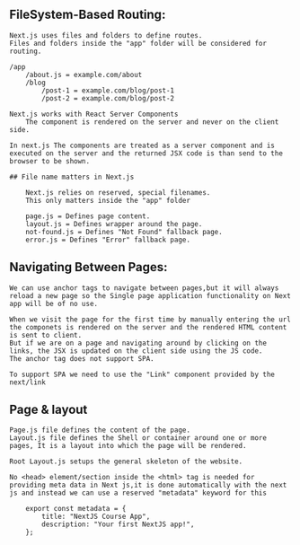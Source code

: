 ## FileSystem-Based Routing:

    Next.js uses files and folders to define routes.
    Files and folders inside the "app" folder will be considered for routing.

    /app
        /about.js = example.com/about
        /blog
            /post-1 = example.com/blog/post-1
            /post-2 = example.com/blog/post-2

    Next.js works with React Server Components
        The component is rendered on the server and never on the client side.

    In next.js The components are treated as a server component and is executed on the server and the returned JSX code is than send to the browser to be shown.

    ## File name matters in Next.js

        Next.js relies on reserved, special filenames.
        This only matters inside the "app" folder

        page.js = Defines page content.
        layout.js = Defines wrapper around the page.
        not-found.js = Defines "Not Found" fallback page.
        error.js = Defines "Error" fallback page.

## Navigating Between Pages:

    We can use anchor tags to navigate between pages,but it will always reload a new page so the Single page application functionality on Next app will be of no use.

    When we visit the page for the first time by manually entering the url the componets is rendered on the server and the rendered HTML content is sent to client.
    But if we are on a page and navigating around by clicking on the links, the JSX is updated on the client side using the JS code.
    The anchor tag does not support SPA.

    To support SPA we need to use the "Link" component provided by the next/link

## Page & layout

    Page.js file defines the content of the page.
    Layout.js file defines the Shell or container around one or more pages, It is a layout into which the page will be rendered.

    Root Layout.js setups the general skeleton of the website.

    No <head> element/section inside the <html> tag is needed for providing meta data in Next js,it is done automatically with the next js and instead we can use a reserved "metadata" keyword for this

        export const metadata = {
            title: "NextJS Course App",
            description: "Your first NextJS app!",
        };
